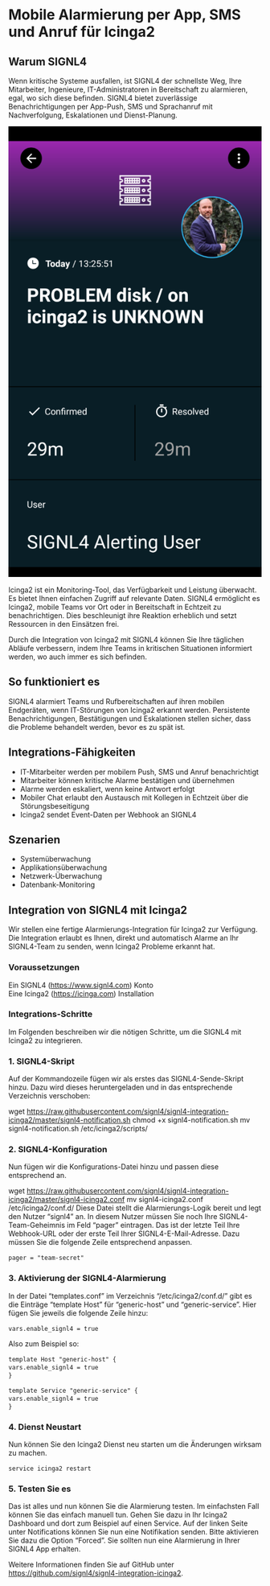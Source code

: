 # Mobile Alarmierung per App, SMS und Anruf für Icinga2

## Warum SIGNL4

Wenn kritische Systeme ausfallen, ist SIGNL4 der schnellste Weg, Ihre Mitarbeiter, Ingenieure, IT-Administratoren in Bereitschaft zu alarmieren, egal, wo sich diese befinden. SIGNL4 bietet zuverlässige Benachrichtigungen per App-Push, SMS und Sprachanruf mit Nachverfolgung, Eskalationen und Dienst-Planung.

![SIGNL4](signl4-icinga2.png)

Icinga2 ist ein Monitoring-Tool, das Verfügbarkeit und Leistung überwacht. Es bietet Ihnen einfachen Zugriff auf relevante Daten. SIGNL4 ermöglicht es Icinga2, mobile Teams vor Ort oder in Bereitschaft in Echtzeit zu benachrichtigen. Dies beschleunigt ihre Reaktion erheblich und setzt Ressourcen in den Einsätzen frei.

Durch die Integration von Icinga2 mit SIGNL4 können Sie Ihre täglichen Abläufe verbessern, indem Ihre Teams in kritischen Situationen informiert werden, wo auch immer es sich befinden.

## So funktioniert es

SIGNL4 alarmiert Teams und Rufbereitschaften auf ihren mobilen Endgeräten, wenn IT-Störungen von Icinga2 erkannt werden. Persistente Benachrichtigungen, Bestätigungen und Eskalationen stellen sicher, dass die Probleme behandelt werden, bevor es zu spät ist.

## Integrations-Fähigkeiten

- IT-Mitarbeiter werden per mobilem Push, SMS und Anruf benachrichtigt
- Mitarbeiter können kritische Alarme bestätigen und übernehmen
- Alarme werden eskaliert, wenn keine Antwort erfolgt
- Mobiler Chat erlaubt den Austausch mit Kollegen in Echtzeit über die Störungsbeseitigung
- Icinga2 sendet Event-Daten per Webhook an SIGNL4

## Szenarien

- Systemüberwachung
- Applikationsüberwachung
- Netzwerk-Überwachung
- Datenbank-Monitoring

## Integration von SIGNL4 mit Icinga2

Wir stellen eine fertige Alarmierungs-Integration für Icinga2 zur Verfügung. Die Integration erlaubt es Ihnen, direkt und automatisch Alarme an Ihr SIGNL4-Team zu senden, wenn Icinga2 Probleme erkannt hat.

### Voraussetzungen

Ein SIGNL4 (https://www.signl4.com) Konto  
Eine Icinga2 (https://icinga.com) Installation

### Integrations-Schritte

Im Folgenden beschreiben wir die nötigen Schritte, um die SIGNL4 mit Icinga2 zu integrieren.

### 1. SIGNL4-Skript

Auf der Kommandozeile fügen wir als erstes das SIGNL4-Sende-Skript hinzu. Dazu wird dieses heruntergeladen und in das entsprechende Verzeichnis verschoben:

wget https://raw.githubusercontent.com/signl4/signl4-integration-icinga2/master/signl4-notification.sh
chmod +x signl4-notification.sh
mv signl4-notification.sh /etc/icinga2/scripts/

### 2. SIGNL4-Konfiguration

Nun fügen wir die Konfigurations-Datei hinzu und passen diese entsprechend an.

wget https://raw.githubusercontent.com/signl4/signl4-integration-icinga2/master/signl4-icinga2.conf
mv signl4-icinga2.conf /etc/icinga2/conf.d/
Diese Datei stellt die Alarmierungs-Logik bereit und legt den Nutzer “signl4” an. In diesem Nutzer müssen Sie noch Ihre SIGNL4-Team-Geheimnis im Feld “pager” eintragen. Das ist der letzte Teil Ihre Webhook-URL oder der erste Teil Ihrer SIGNL4-E-Mail-Adresse. Dazu müssen Sie die folgende Zeile entsprechend anpassen.

```
pager = "team-secret"
```

### 3. Aktivierung der SIGNL4-Alarmierung

In der Datei “templates.conf” im Verzeichnis “/etc/icinga2/conf.d/” gibt es die Einträge “template Host” für “generic-host” und “generic-service”. Hier fügen Sie jeweils die folgende Zeile hinzu:

```
vars.enable_signl4 = true
```

Also zum Beispiel so:

```
template Host "generic-host" {
vars.enable_signl4 = true
}
```

```
template Service "generic-service" {
vars.enable_signl4 = true
} 
```

### 4. Dienst Neustart

Nun können Sie den Icinga2 Dienst neu starten um die Änderungen wirksam zu machen.

```
service icinga2 restart
```

### 5. Testen Sie es

Das ist alles und nun können Sie die Alarmierung testen. Im einfachsten Fall können Sie das einfach manuell tun. Gehen Sie dazu in Ihr Icinga2 Dashboard und dort zum Beispiel auf einen Service. Auf der linken Seite unter Notifications können Sie nun eine Notifikation senden. Bitte aktivieren Sie dazu die Option “Forced”. Sie sollten nun eine Alarmierung in Ihrer SIGNL4 App erhalten.

Weitere Informationen finden Sie auf GitHub unter https://github.com/signl4/signl4-integration-icinga2.
